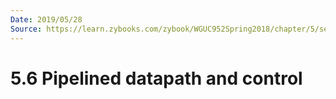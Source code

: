 ```yaml
---
Date: 2019/05/28
Source: https://learn.zybooks.com/zybook/WGUC952Spring2018/chapter/5/section/6
---
```


# 5.6 Pipelined datapath and control

